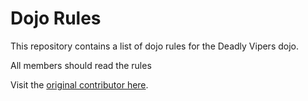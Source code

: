 Dojo Rules
==========

This repository contains a list of dojo rules for the Deadly Vipers dojo.

All members should read the rules

Visit the [original contributor here](https://github.com/deadlyvipers).

